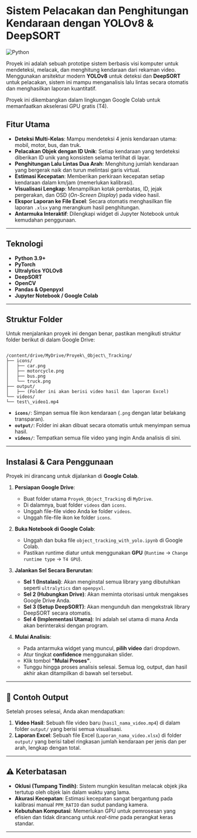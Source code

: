 
# Sistem Pelacakan dan Penghitungan Kendaraan dengan YOLOv8 & DeepSORT

![Python](https://img.shields.io/badge/Python-3.9%2B-blue.svg)

Proyek ini adalah sebuah prototipe sistem berbasis visi komputer untuk mendeteksi, melacak, dan menghitung kendaraan dari rekaman video. Menggunakan arsitektur modern **YOLOv8** untuk deteksi dan **DeepSORT** untuk pelacakan, sistem ini mampu menganalisis lalu lintas secara otomatis dan menghasilkan laporan kuantitatif.

Proyek ini dikembangkan dalam lingkungan Google Colab untuk memanfaatkan akselerasi GPU gratis (T4).


## Fitur Utama

-   **Deteksi Multi-Kelas**: Mampu mendeteksi 4 jenis kendaraan utama: mobil, motor, bus, dan truk.
-   **Pelacakan Objek dengan ID Unik**: Setiap kendaraan yang terdeteksi diberikan ID unik yang konsisten selama terlihat di layar.
-   **Penghitungan Lalu Lintas Dua Arah**: Menghitung jumlah kendaraan yang bergerak naik dan turun melintasi garis virtual.
-   **Estimasi Kecepatan**: Memberikan perkiraan kecepatan setiap kendaraan dalam km/jam (memerlukan kalibrasi).
-   **Visualisasi Lengkap**: Menampilkan kotak pembatas, ID, jejak pergerakan, dan OSD (*On-Screen Display*) pada video hasil.
-   **Ekspor Laporan ke File Excel**: Secara otomatis menghasilkan file laporan `.xlsx` yang merangkum hasil penghitungan.
-   **Antarmuka Interaktif**: Dilengkapi widget di Jupyter Notebook untuk kemudahan penggunaan.

---

## Teknologi

-   **Python 3.9+**
-   **PyTorch**
-   **Ultralytics YOLOv8**
-   **DeepSORT**
-   **OpenCV**
-   **Pandas & Openpyxl**
-   **Jupyter Notebook / Google Colab**

---

## Struktur Folder

Untuk menjalankan proyek ini dengan benar, pastikan mengikuti struktur folder berikut di dalam Google Drive:

```

/content/drive/MyDrive/Proyek\_Object\_Tracking/
├── icons/
│   ├── car.png
│   ├── motorcycle.png
│   ├── bus.png
│   └── truck.png
├── output/
│   ├── (Folder ini akan berisi video hasil dan laporan Excel)
└── videos/
└── test\_video1.mp4

```

-   **`icons/`**: Simpan semua file ikon kendaraan (`.png` dengan latar belakang transparan).
-   **`output/`**: Folder ini akan dibuat secara otomatis untuk menyimpan semua hasil.
-   **`videos/`**: Tempatkan semua file video yang ingin Anda analisis di sini.

---

## Instalasi & Cara Penggunaan

Proyek ini dirancang untuk dijalankan di **Google Colab**.

1.  **Persiapan Google Drive**:
    -   Buat folder utama `Proyek_Object_Tracking` di `MyDrive`.
    -   Di dalamnya, buat folder `videos` dan `icons`.
    -   Unggah file-file video Anda ke folder `videos`.
    -   Unggah file-file ikon ke folder `icons`.

2.  **Buka Notebook di Google Colab**:
    -   Unggah dan buka file `object_tracking_with_yolo.ipynb` di Google Colab.
    -   Pastikan runtime diatur untuk menggunakan **GPU** (`Runtime` -> `Change runtime type` -> `T4 GPU`).

3.  **Jalankan Sel Secara Berurutan**:
    -   **Sel 1 (Instalasi)**: Akan menginstal semua library yang dibutuhkan seperti `ultralytics` dan `openpyxl`.
    -   **Sel 2 (Hubungkan Drive)**: Akan meminta otorisasi untuk mengakses Google Drive Anda.
    -   **Sel 3 (Setup DeepSORT)**: Akan mengunduh dan mengekstrak library DeepSORT secara otomatis.
    -   **Sel 4 (Implementasi Utama)**: Ini adalah sel utama di mana Anda akan berinteraksi dengan program.

4.  **Mulai Analisis**:
    -   Pada antarmuka widget yang muncul, **pilih video** dari dropdown.
    -   Atur tingkat **confidence** menggunakan slider.
    -   Klik tombol **"Mulai Proses"**.
    -   Tunggu hingga proses analisis selesai. Semua log, output, dan hasil akhir akan ditampilkan di bawah sel tersebut.

---

## 📄 Contoh Output

Setelah proses selesai, Anda akan mendapatkan:
1.  **Video Hasil**: Sebuah file video baru (`hasil_nama_video.mp4`) di dalam folder `output/` yang berisi semua visualisasi.
2.  **Laporan Excel**: Sebuah file Excel (`Laporan_nama_video.xlsx`) di folder `output/` yang berisi tabel ringkasan jumlah kendaraan per jenis dan per arah, lengkap dengan total.

---

## ⚠️ Keterbatasan

-   **Oklusi (Tumpang Tindih)**: Sistem mungkin kesulitan melacak objek jika tertutup oleh objek lain dalam waktu yang lama.
-   **Akurasi Kecepatan**: Estimasi kecepatan sangat bergantung pada kalibrasi manual `PPM_RATIO` dan sudut pandang kamera.
-   **Kebutuhan Komputasi**: Memerlukan GPU untuk pemrosesan yang efisien dan tidak dirancang untuk *real-time* pada perangkat keras standar.

---
